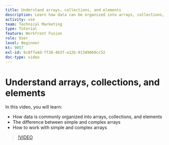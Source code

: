 ```yaml
---
title: Understand arrays, collections, and elements
description: Learn how data can be organized into arrays, collections, and elements, and how to work with simple and complex arrays, in [!DNL Adobe Workfront Fusion].
activity: use
team: Technical Marketing
type: Tutorial
feature: Workfront Fusion
role: User
level: Beginner
kt: 9057
exl-id: 6c8f7a4d-ff38-4b3f-a12b-91349669cc52
doc-type: video
---
```

# Understand arrays, collections, and elements

In this video, you will learn:

* How data is commonly organized into arrays, collections, and elements
* The difference between simple and complex arrays
* How to work with simple and complex arrays

>[!VIDEO](https://video.tv.adobe.com/v/335298/?quality=12)
